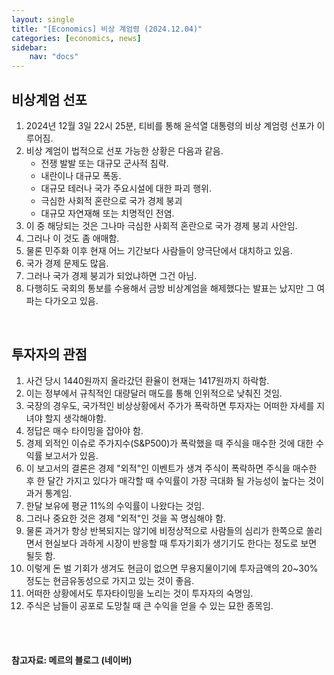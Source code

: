 ```yaml
---
layout: single
title: "[Economics] 비상 계엄령 (2024.12.04)"
categories: [economics, news]
sidebar:
    nav: "docs"
---
```


## 비상계엄 선포
1. 2024년 12월 3일 22시 25분, 티비를 통해 윤석열 대통령의 비상 계엄령 선포가 이루어짐.
1. 비상 계엄이 법적으로 선포 가능한 상황은 다음과 같음.
    - 전쟁 발발 또는 대규모 군사적 침략.
    - 내란이나 대규모 폭동.
    - 대규모 테러나 국가 주요시설에 대한 파괴 행위.
    - 극심한 사회적 혼란으로 국가 경제 붕괴
    - 대규모 자연재해 또는 치명적인 전염.
1. 이 중 해당되는 것은 그나마 극심한 사회적 혼란으로 국가 경제 붕괴 사안임.
1. 그러나 이 것도 좀 애매함.
1. 물론 민주화 이후 현재 어느 기간보다 사람들이 양극단에서 대치하고 있음.
1. 국가 경제 문제도 많음.
1. 그러나 국가 경제 붕괴가 되었냐하면 그건 아님.
1. 다행히도 국회의 통보를 수용해서 금방 비상계엄을 해제했다는 발표는 났지만 그 여파는 다가오고 있음.

<br/>

## 투자자의 관점
1. 사건 당시 1440원까지 올라갔던 환율이 현재는 1417원까지 하락함.
1. 이는 정부에서 규칙적인 대량달러 매도를 통해 인위적으로 낮춰진 것임.
1. 국장의 경우도, 국가적인 비상상황에서 주가가 폭락하면 투자자는 어떠한 자세를 지녀야 할지 생각해야함.
1. 정답은 매수 타이밍을 잡아야 함.
1. 경제 외적인 이슈로 주가지수(S&P500)가 폭락했을 때 주식을 매수한 것에 대한 수익률 보고서가 있음.
1. 이 보고서의 결론은 경제 "외적"인 이벤트가 생겨 주식이 폭락하면 주식을 매수한 후 한 달간 가지고 있다가 매각할 때 수익률이 가장 극대화 될 가능성이 높다는 것이 과거 통계임.
1. 한달 보유에 평균 11%의 수익률이 나왔다는 것임.
1. 그러나 중요한 것은 경제 "외적"인 것을 꼭 명심해야 함.
1. 물론 과거가 항상 반복되지는 않기에 비정상적으로 사람들의 심리가 한쪽으로 쏠리면서 현실보다 과하게 시장이 반응할 때 투자기회가 생기기도 한다는 정도로 보면 될듯 함.
1. 이렇게 돈 벌 기회가 생겨도 현금이 없으면 무용지물이기에 투자금액의 20~30% 정도는 현금유동성으로 가지고 있는 것이 좋음.
1. 어떠한 상황에서도 투자타이밍을 노리는 것이 투자자의 숙명임.
1. 주식은 남들이 공포로 도망칠 때 큰 수익을 얻을 수 있는 묘한 종목임.


<br/>
<br/>

#### 참고자료: 메르의 블로그 (네이버) 